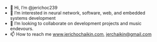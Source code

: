 - 👋 Hi, I’m @jerichoc239
- 👀 I’m interested in neural network, software, web, and embedded systems development
- 💞️ I’m looking to collaborate on development projects and music endevours.
- 📫 How to reach me www.jerichochaikin.com, jerchaikin@gmail.com

<!---
jerichoc239/jerichoc239 is a ✨ special ✨ repository because its `README.md` (this file) appears on your GitHub profile.
You can click the Preview link to take a look at your changes.
--->
